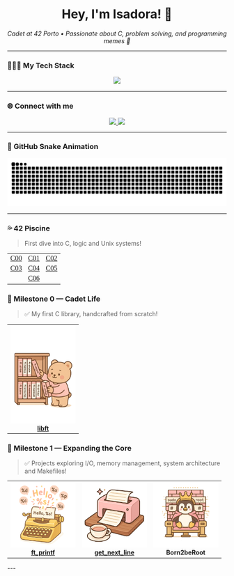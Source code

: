 <h1 align="center">Hey, I'm Isadora! 👋</h1>

<p align="center">
  <i>Cadet at 42 Porto • Passionate about C, problem solving, and programming memes 🧠</i>
</p>

---

### 👨🏼‍💻 My Tech Stack

<p align="center">
  <img src="https://skillicons.dev/icons?i=c,linux,bash,vscode,html,css,javascript,express,react,nextjs,mongodb,github,figma" />
</p>

---

### 🌐 Connect with me

<p align="center">
  <a href="http://www.linkedin.com/in/isadora-barradas" target="_blank">
    <img src="https://img.shields.io/badge/-LinkedIn-0A66C2?style=for-the-badge&logo=linkedin&logoColor=white"/>
  </a>
  <a href="https://github.com/iorsini" target="_blank">
    <img src="https://img.shields.io/badge/-GitHub-181717?style=for-the-badge&logo=github&logoColor=white"/>
  </a>
</p>

---

### 🐍 GitHub Snake Animation

<p align="center">
  <img src="https://raw.githubusercontent.com/iorsini/iorsini/output/github-contribution-grid-snake.svg" alt="snake gif" />
</p>

---

### 💦 42 Piscine

> First dive into C, logic and Unix systems!

<div align="center">
  <table>
    <tr>
      <td align="center">
        <a href="https://github.com/iorsini/C00">
          <span style="font-family: 'Fira Code'; font-size: 16px;">C00</span>
        </a>
      </td>
      <td align="center">
        <a href="https://github.com/iorsini/C01">
          <span style="font-family: 'Fira Code'; font-size: 16px;">C01</span>
        </a>
      </td>
      <td align="center">
        <a href="https://github.com/iorsini/C02">
          <span style="font-family: 'Fira Code'; font-size: 16px;">C02</span>
        </a>
      </td>
    </tr>
    <tr>
      <td align="center">
        <a href="https://github.com/iorsini/C03">
          <span style="font-family: 'Fira Code'; font-size: 16px;">C03</span>
        </a>
      </td>
      <td align="center">
        <a href="https://github.com/iorsini/C04">
          <span style="font-family: 'Fira Code'; font-size: 16px;">C04</span>
        </a>
      </td>
      <td align="center">
        <a href="https://github.com/iorsini/C05">
          <span style="font-family: 'Fira Code'; font-size: 16px;">C05</span>
        </a>
      </td>
    </tr>
    <tr>
      <td align="center" colspan="3">
        <a href="https://github.com/iorsini/C06">
          <span style="font-family: 'Fira Code'; font-size: 16px;">C06</span>
        </a>
      </td>
    </tr>
  </table>
</div>

### 🚀 Milestone 0 — Cadet Life

> ✅ My first C library, handcrafted from scratch!

<div align="center"> 
  <table>
    <tr>
      <td align="center">
        <a href="https://github.com/iorsini/libft" target="_blank">
          <img src="https://raw.githubusercontent.com/iorsini/iorsini/main/assets/libft.png" width="150" alt="libft"/>
          <br />
          <strong>libft</strong>
        </a>
      </td>
    </tr>
  </table>
</div>

### 🚀 Milestone 1 — Expanding the Core
> ✅ Projects exploring I/O, memory management, system architecture and Makefiles!

<div align="center"> 
  <table> <tr> 
    <td align="center"> <a href="https://github.com/iorsini/ft_printf" target="_blank"> <img src="https://raw.githubusercontent.com/iorsini/iorsini/main/assets/printf.png" width="150" alt="ft_printf"/> <br /> <strong>ft_printf</strong> </a> </td> 
    <td align="center"> <a href="https://github.com/iorsini/get_next_line" target="_blank"> <img src="https://raw.githubusercontent.com/iorsini/iorsini/main/assets/getnextline.png" width="150" alt="get_next_line"/> <br /> <strong>get_next_line</strong> </a> </td> 
    <td align="center"> <img src="https://raw.githubusercontent.com/iorsini/iorsini/main/assets/born2beroot.png" width="150" alt="Born2beRoot"/> <br /> <strong>Born2beRoot</strong></td> </tr> </table> </div>
---

